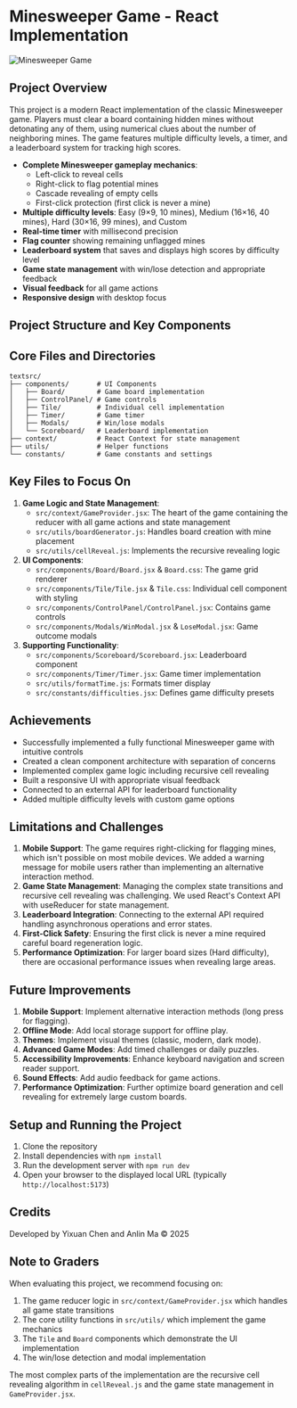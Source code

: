 # Minesweeper Game - React Implementation

![Minesweeper Game](/home/cocofish/Documents/UMich/2025Win/SI579_AppDesign/Project/React-Minesweeper/minesweeper/public/assets/images/readme_image.png)

## Project Overview

This project is a modern React implementation of the classic Minesweeper game. Players must clear a board containing hidden mines without detonating any of them, using numerical clues about the number of neighboring mines. The game features multiple difficulty levels, a timer, and a leaderboard system for tracking high scores.

- **Complete Minesweeper gameplay mechanics**:
  - Left-click to reveal cells
  - Right-click to flag potential mines
  - Cascade revealing of empty cells
  - First-click protection (first click is never a mine)
- **Multiple difficulty levels**: Easy (9×9, 10 mines), Medium (16×16, 40 mines), Hard (30×16, 99 mines), and Custom
- **Real-time timer** with millisecond precision
- **Flag counter** showing remaining unflagged mines
- **Leaderboard system** that saves and displays high scores by difficulty level
- **Game state management** with win/lose detection and appropriate feedback
- **Visual feedback** for all game actions
- **Responsive design** with desktop focus

## Project Structure and Key Components

## Core Files and Directories

```
textsrc/
├── components/       # UI Components
│   ├── Board/        # Game board implementation
│   ├── ControlPanel/ # Game controls
│   ├── Tile/         # Individual cell implementation
│   ├── Timer/        # Game timer
│   ├── Modals/       # Win/lose modals
│   └── Scoreboard/   # Leaderboard implementation
├── context/          # React Context for state management
├── utils/            # Helper functions
└── constants/        # Game constants and settings
```

## Key Files to Focus On

1. **Game Logic and State Management**:
   - `src/context/GameProvider.jsx`: The heart of the game containing the reducer with all game actions and state management
   - `src/utils/boardGenerator.js`: Handles board creation with mine placement
   - `src/utils/cellReveal.js`: Implements the recursive revealing logic
2. **UI Components**:
   - `src/components/Board/Board.jsx` & `Board.css`: The game grid renderer
   - `src/components/Tile/Tile.jsx` & `Tile.css`: Individual cell component with styling
   - `src/components/ControlPanel/ControlPanel.jsx`: Contains game controls
   - `src/components/Modals/WinModal.jsx` & `LoseModal.jsx`: Game outcome modals
3. **Supporting Functionality**:
   - `src/components/Scoreboard/Scoreboard.jsx`: Leaderboard component
   - `src/components/Timer/Timer.jsx`: Game timer implementation
   - `src/utils/formatTime.js`: Formats timer display
   - `src/constants/difficulties.jsx`: Defines game difficulty presets

## Achievements

- Successfully implemented a fully functional Minesweeper game with intuitive controls
- Created a clean component architecture with separation of concerns
- Implemented complex game logic including recursive cell revealing
- Built a responsive UI with appropriate visual feedback
- Connected to an external API for leaderboard functionality
- Added multiple difficulty levels with custom game options

## Limitations and Challenges

1. **Mobile Support**: The game requires right-clicking for flagging mines, which isn't possible on most mobile devices. We added a warning message for mobile users rather than implementing an alternative interaction method.
2. **Game State Management**: Managing the complex state transitions and recursive cell revealing was challenging. We used React's Context API with useReducer for state management.
3. **Leaderboard Integration**: Connecting to the external API required handling asynchronous operations and error states.
4. **First-Click Safety**: Ensuring the first click is never a mine required careful board regeneration logic.
5. **Performance Optimization**: For larger board sizes (Hard difficulty), there are occasional performance issues when revealing large areas.

## Future Improvements

1. **Mobile Support**: Implement alternative interaction methods (long press for flagging).
2. **Offline Mode**: Add local storage support for offline play.
3. **Themes**: Implement visual themes (classic, modern, dark mode).
4. **Advanced Game Modes**: Add timed challenges or daily puzzles.
5. **Accessibility Improvements**: Enhance keyboard navigation and screen reader support.
6. **Sound Effects**: Add audio feedback for game actions.
7. **Performance Optimization**: Further optimize board generation and cell revealing for extremely large custom boards.

## Setup and Running the Project

1. Clone the repository
2. Install dependencies with `npm install`
3. Run the development server with `npm run dev`
4. Open your browser to the displayed local URL (typically `http://localhost:5173`)

## Credits

Developed by Yixuan Chen and Anlin Ma © 2025

## Note to Graders

When evaluating this project, we recommend focusing on:

1. The game reducer logic in `src/context/GameProvider.jsx` which handles all game state transitions
2. The core utility functions in `src/utils/` which implement the game mechanics
3. The `Tile` and `Board` components which demonstrate the UI implementation
4. The win/lose detection and modal implementation

The most complex parts of the implementation are the recursive cell revealing algorithm in `cellReveal.js` and the game state management in `GameProvider.jsx`.

